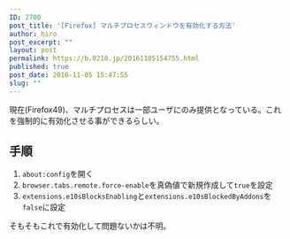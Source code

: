 ```yaml
---
ID: 2700
post_title: '[Firefox] マルチプロセスウィンドウを有効化する方法'
author: hiro
post_excerpt: ""
layout: post
permalink: https://b.0218.jp/20161105154755.html
published: true
post_date: 2016-11-05 15:47:55
slug: ""
---
```

現在(Firefox49)、マルチプロセスは一部ユーザにのみ提供となっている。これを強制的に有効化させる事ができるらしい。
<!--more-->
## 手順

1. `about:config`を開く
1. `browser.tabs.remote.force-enable`を真偽値で新規作成して`true`を設定
1. `extensions.e10sBlocksEnabling`と`extensions.e10sBlockedByAddons`を`false`に設定

そもそもこれで有効化して問題ないかは不明。